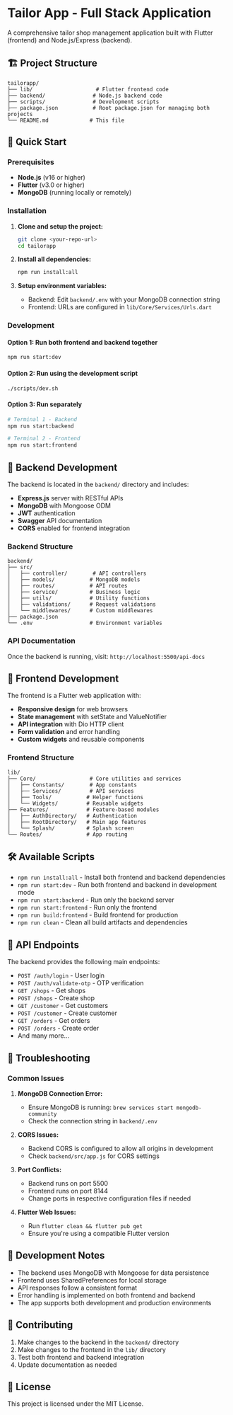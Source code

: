 # Tailor App - Full Stack Application

A comprehensive tailor shop management application built with Flutter (frontend) and Node.js/Express (backend).

## 🏗️ Project Structure

```
tailorapp/
├── lib/                    # Flutter frontend code
├── backend/               # Node.js backend code
├── scripts/               # Development scripts
├── package.json           # Root package.json for managing both projects
└── README.md             # This file
```

## 🚀 Quick Start

### Prerequisites

- **Node.js** (v16 or higher)
- **Flutter** (v3.0 or higher)
- **MongoDB** (running locally or remotely)

### Installation

1. **Clone and setup the project:**
   ```bash
   git clone <your-repo-url>
   cd tailorapp
   ```

2. **Install all dependencies:**
   ```bash
   npm run install:all
   ```

3. **Setup environment variables:**
   - Backend: Edit `backend/.env` with your MongoDB connection string
   - Frontend: URLs are configured in `lib/Core/Services/Urls.dart`

### Development

#### Option 1: Run both frontend and backend together
```bash
npm run start:dev
```

#### Option 2: Run using the development script
```bash
./scripts/dev.sh
```

#### Option 3: Run separately
```bash
# Terminal 1 - Backend
npm run start:backend

# Terminal 2 - Frontend  
npm run start:frontend
```

## 🔧 Backend Development

The backend is located in the `backend/` directory and includes:

- **Express.js** server with RESTful APIs
- **MongoDB** with Mongoose ODM
- **JWT** authentication
- **Swagger** API documentation
- **CORS** enabled for frontend integration

### Backend Structure
```
backend/
├── src/
│   ├── controller/        # API controllers
│   ├── models/           # MongoDB models
│   ├── routes/           # API routes
│   ├── service/          # Business logic
│   ├── utils/            # Utility functions
│   ├── validations/      # Request validations
│   └── middlewares/      # Custom middlewares
├── package.json
└── .env                  # Environment variables
```

### API Documentation
Once the backend is running, visit: `http://localhost:5500/api-docs`

## 🎨 Frontend Development

The frontend is a Flutter web application with:

- **Responsive design** for web browsers
- **State management** with setState and ValueNotifier
- **API integration** with Dio HTTP client
- **Form validation** and error handling
- **Custom widgets** and reusable components

### Frontend Structure
```
lib/
├── Core/                 # Core utilities and services
│   ├── Constants/        # App constants
│   ├── Services/         # API services
│   ├── Tools/           # Helper functions
│   └── Widgets/         # Reusable widgets
├── Features/            # Feature-based modules
│   ├── AuthDirectory/   # Authentication
│   ├── RootDirectory/   # Main app features
│   └── Splash/          # Splash screen
└── Routes/              # App routing
```

## 🛠️ Available Scripts

- `npm run install:all` - Install both frontend and backend dependencies
- `npm run start:dev` - Run both frontend and backend in development mode
- `npm run start:backend` - Run only the backend server
- `npm run start:frontend` - Run only the frontend
- `npm run build:frontend` - Build frontend for production
- `npm run clean` - Clean all build artifacts and dependencies

## 🔗 API Endpoints

The backend provides the following main endpoints:

- `POST /auth/login` - User login
- `POST /auth/validate-otp` - OTP verification
- `GET /shops` - Get shops
- `POST /shops` - Create shop
- `GET /customer` - Get customers
- `POST /customer` - Create customer
- `GET /orders` - Get orders
- `POST /orders` - Create order
- And many more...

## 🐛 Troubleshooting

### Common Issues

1. **MongoDB Connection Error:**
   - Ensure MongoDB is running: `brew services start mongodb-community`
   - Check the connection string in `backend/.env`

2. **CORS Issues:**
   - Backend CORS is configured to allow all origins in development
   - Check `backend/src/app.js` for CORS settings

3. **Port Conflicts:**
   - Backend runs on port 5500
   - Frontend runs on port 8144
   - Change ports in respective configuration files if needed

4. **Flutter Web Issues:**
   - Run `flutter clean && flutter pub get`
   - Ensure you're using a compatible Flutter version

## 📝 Development Notes

- The backend uses MongoDB with Mongoose for data persistence
- Frontend uses SharedPreferences for local storage
- API responses follow a consistent format
- Error handling is implemented on both frontend and backend
- The app supports both development and production environments

## 🤝 Contributing

1. Make changes to the backend in the `backend/` directory
2. Make changes to the frontend in the `lib/` directory
3. Test both frontend and backend integration
4. Update documentation as needed

## 📄 License

This project is licensed under the MIT License.